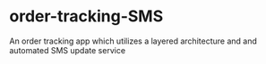 # order-tracking-SMS
An order tracking app which utilizes a layered architecture and and automated SMS update service
